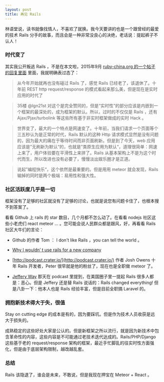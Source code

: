 ```yaml
---
layout: post
title: 再见 Rails
---
```


林语堂说，读书就像找情人，不喜欢了就换。我今天要讲的也是一个跟曾经的最爱的技术 Rails 分手的故事，而且会是一种非常没良心的决绝，老话说：提起裤子不认人！

### 时代变了

其实我公开叛逃 Rails ，不是在本文啦，2015年9月 [ruby-china.org 的一个帖子的回复里面](https://ruby-china.org/topics/27500) 里面，我就明确表过态了：

>从今年开始就再也没有碰过 Rails 了，感觉 Rails 已经老了，该退休了。十年前 REST http request/response 的模式看起来那么美，但是现在是实时应用的时代了

>35楼 @lgn21st 对这个是完全赞同的，但是“实时性”的部分应该是内嵌到一个框架的最深处的，成为框架的默认。所以，过时的不仅仅是 Rails ，还有 Ajax/Pjax/turbolink 等这些所有基于非实时框架做成的实时 Hack 。

>世界变了，最大的一个特点是网速变了。十年前，当我们请求一个页面等个三五秒认为是正常的时代，Rails 默认的这种 Http 请求模式显然是没有问题的，因为最大的痛在于等待时间而非页面刷新。但是到了今天，web 应用应该是”无刷新为默认“的，也就是”类原生应用为默认“，道理很简单：网速上来了，用户体验要在平滑性上来拼了。Rails 从基本架构上不是为这个时代而生，所以改进也没有必要了，慢慢淡出娱乐圈才是正道。

>说起”编程快乐“，这个依然是最重要的。但是用用 meteor 就会发现，Rails 输掉的同时是两个极端：易用性和强大性。


### 社区活跃度几乎是一切

框架没有了足够的社区就没有了足够的讨论，也就是说您有问题卡住了，也根本搜不到答案了。

看看 Github 上 rails 的  star 数目，几个月都不怎么动了。在看看 nodejs 社区这些小老虎们  react meteor ... 。您可能会说人民群众都是跟风，好，再看看 Rails 社区大牛们的言论：

- Github 的作者 Tom ： I don't like  Rails ，you can tell the world 。

- [ Why I wouldn’ t use rails for a new company](https://ruby-china.org/topics/27500)

- [http://podcast.crater.io/](http://podcast.crater.io/) 作者 Josh Owens  十年 Rails 开发者，Peter 很早就是他的粉丝了，现在也是全职做 meteor 了。

- [Jeffery Way](http://laracasts.com) 那天在 podcast 里提到，在美国圈子里一提起 Rails 很多人都是：恶心。但是 Jeffery 还是替 Rails 说话的：Rails changed everything! 但是八卦一下：他本人也是 Rails 经验丰富，但是目前全职搞 Laravel 的。

### 拥抱新技术得大于失，很值

Stay on cutting edge 的成本是有的，因为要踩坑。但是作为技术人员收获是远大于损失的。

成熟稳定的这些好处大家是公认的。但是新框架之所以流行，就是因为新技术中包含革命性的内容，这些内容是不可能通过老技术迭代达成的。Rails/PHP/Django 这些基于老的 request/response 架构的框架，最近手忙脚乱的往实时性方面强化，但是由于底层架构限制，越改越乱套。

### 总结

Rails 该隐退了，谁会是未来，不敢说，但是我现在押宝在 Meteor + React 。
